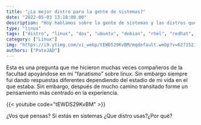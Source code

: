 ```yaml
---
title: "¿La mejor distro para la gente de sistemas?"
date: "2022-05-03 13:18:00.00"
description: "Hoy hablamos sobre la gente de sistemas y las distros que tiene que conocer"
type: "linux"
tags: ["distro", "linux", "dos", "ubuntu", "debian", "rhel", "redhat", "opinion"]
category: ["Linux"]
img: "https://i9.ytimg.com/vi_webp/tEWDS29KvBM/mqdefault.webp?v=62715232&sqp=CICjxZMG&rs=AOn4CLBqOeEK7N0tYhA8ZDeGUCtUTLp8Eg"
authors: ["PatoJAD"]
---
```


Esta es una pregunta que me hicieron muchas veces compañeros de la facultad apoyándose en mi “fanatismo” sobre linux. Sin embargo siempre fui dando respuestas diferentes dependiendo del estadio de mi vida en el que estaba. Sin embargo, después de mucho camino transitado forme un pensamiento más centrado en la experiencia.

{{< youtube code="tEWDS29KvBM" >}}

¿Vos qué pensas? Si estás en sistemas ¿Que distro usas?¿Por qué?
